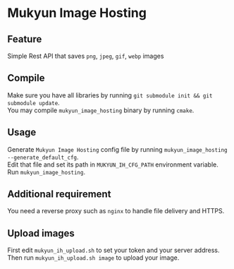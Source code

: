 # Mukyun Image Hosting  

## Feature  
Simple Rest API that saves `png`, `jpeg`, `gif`, `webp` images  

## Compile  
Make sure you have all libraries by running `git submodule init && git submodule update`.  
You may compile `mukyun_image_hosting` binary by running `cmake`.  

## Usage  
Generate `Mukyun Image Hosting` config file by running `mukyun_image_hosting --generate_default_cfg`.  
Edit that file and set its path in `MUKYUN_IH_CFG_PATH` environment variable.  
Run `mukyun_image_hosting`.

## Additional requirement  
You need a reverse proxy such as `nginx` to handle file delivery and HTTPS.  

## Upload images  
First edit `mukyun_ih_upload.sh` to set your token and your server address.  
Then run `mukyun_ih_upload.sh image` to upload your image. 